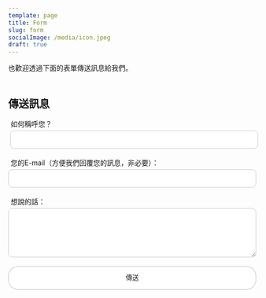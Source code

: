 ```yaml
---
template: page
title: Form
slug: form
socialImage: /media/icon.jpeg
draft: true
---
```


<style>
label{
  padding:10px;
  margin: -5px;
}
input[type=text] {
  width: 100%;
  padding: 10px 10px;
  margin: 4px;
  display: inline-block;
  border: 1px solid #ccc;
  border-radius: 8px;
  box-sizing: border-box;
}

input[type=email] {
  width: 100%;
  padding: 10px 10px;
  margin: 4px 0;
  display: inline-block;
  border: 1px solid #ccc;
  border-radius: 8px;
  box-sizing: border-box;
}
textarea {
  width: 100%;
  height: 100px;
  margin: 4px 0;
  padding: 10px 10px;
  border: 1px solid #ccc;
  border-radius: 8px;
  box-sizing: border-box;
}
button[type=submit] {
  padding: 0 24px;
  width: 100%;
  line-height: 18px;
  text-align: center;
  color: #222;
  background-color:rgba(255,255,255);
  border: 1px solid rgba(0, 0, 0, .23);
  border-radius: 20px;
  padding: 14px 20px;
  cursor: pointer;
}

button[type=submit]:hover,focus {
  color: #5d93ff ;
  border-color:#5d93ff;
}
</style>

也歡迎透過下面的表單傳送訊息給我們。 <br/><br/>

[](https://twitter.com/InfoSec_zip)<h2>傳送訊息</h2>

<form name="Contact Form" method="POST" data-netlify="true" action="/pages/success">
  <p>
    <label>如何稱呼您？</label><input type="text" name="name"/>
  </p>
  <p>
    <label>您的E-mail（方便我們回覆您的訊息，非必要）：</label><input type="email" name="email" />
  </p>
    <label>想說的話：</label><textarea name="message"></textarea>
  </p>
  <p>
    <button type="submit">傳送</button>
  </p>
</form>
